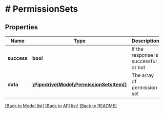 # # PermissionSets

## Properties

Name | Type | Description | Notes
------------ | ------------- | ------------- | -------------
**success** | **bool** | If the response is successful or not | [optional]
**data** | [**\Pipedrive\Model\PermissionSetsItem[]**](PermissionSetsItem.md) | The array of permission set | [optional]

[[Back to Model list]](../../README.md#models) [[Back to API list]](../../README.md#endpoints) [[Back to README]](../../README.md)
